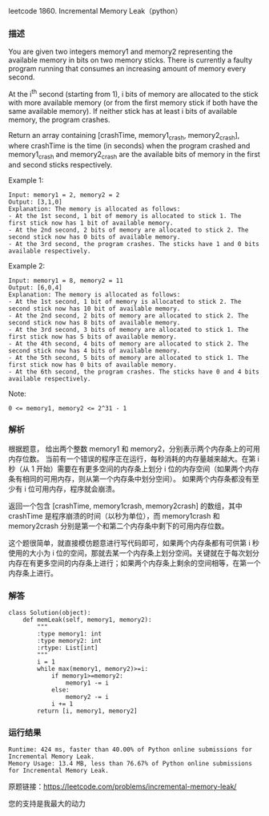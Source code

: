 leetcode  1860. Incremental Memory Leak（python）

### 描述

You are given two integers memory1 and memory2 representing the available memory in bits on two memory sticks. There is currently a faulty program running that consumes an increasing amount of memory every second.

At the i<sup>th</sup> second (starting from 1), i bits of memory are allocated to the stick with more available memory (or from the first memory stick if both have the same available memory). If neither stick has at least i bits of available memory, the program crashes.

Return an array containing [crashTime, memory1<sub>crash</sub>, memory2<sub>crash</sub>], where crashTime is the time (in seconds) when the program crashed and memory1<sub>crash</sub> and memory2<sub>crash</sub> are the available bits of memory in the first and second sticks respectively.





Example 1:

	Input: memory1 = 2, memory2 = 2
	Output: [3,1,0]
	Explanation: The memory is allocated as follows:
	- At the 1st second, 1 bit of memory is allocated to stick 1. The first stick now has 1 bit of available memory.
	- At the 2nd second, 2 bits of memory are allocated to stick 2. The second stick now has 0 bits of available memory.
	- At the 3rd second, the program crashes. The sticks have 1 and 0 bits available respectively.

	
Example 2:

	Input: memory1 = 8, memory2 = 11
	Output: [6,0,4]
	Explanation: The memory is allocated as follows:
	- At the 1st second, 1 bit of memory is allocated to stick 2. The second stick now has 10 bit of available memory.
	- At the 2nd second, 2 bits of memory are allocated to stick 2. The second stick now has 8 bits of available memory.
	- At the 3rd second, 3 bits of memory are allocated to stick 1. The first stick now has 5 bits of available memory.
	- At the 4th second, 4 bits of memory are allocated to stick 2. The second stick now has 4 bits of available memory.
	- At the 5th second, 5 bits of memory are allocated to stick 1. The first stick now has 0 bits of available memory.
	- At the 6th second, the program crashes. The sticks have 0 and 4 bits available respectively.





Note:

	0 <= memory1, memory2 <= 2^31 - 1



### 解析

根据题意， 给出两个整数 memory1 和 memory2，分别表示两个内存条上的可用内存位数。 当前有一个错误的程序正在运行，每秒消耗的内存量越来越大。在第 i 秒（从 1 开始）需要在有更多空间的内存条上划分 i 位的内存空间（如果两个内存条有相同的可用内存，则从第一个内存条中划分空间）。 如果两个内存条都没有至少有 i 位可用内存，程序就会崩溃。

返回一个包含 [crashTime, memory1crash, memory2crash] 的数组，其中 crashTime 是程序崩溃的时间（以秒为单位），而 memory1crash 和 memory2crash 分别是第一个和第二个内存条中剩下的可用内存位数。

这个题很简单，就直接模仿题意进行写代码即可，如果两个内存条都有可供第 i 秒使用的大小为 i 位的空间，那就去某一个内存条上划分空间。关键就在于每次划分内存在有更多空间的内存条上进行；如果两个内存条上剩余的空间相等，在第一个内存条上进行。


### 解答
				
	class Solution(object):
	    def memLeak(self, memory1, memory2):
	        """
	        :type memory1: int
	        :type memory2: int
	        :rtype: List[int]
	        """
	        i = 1
	        while max(memory1, memory2)>=i:
	            if memory1>=memory2:
	                memory1 -= i
	            else:
	                memory2 -= i
	            i += 1
	        return [i, memory1, memory2]

            	      
			
### 运行结果

	
	Runtime: 424 ms, faster than 40.00% of Python online submissions for Incremental Memory Leak.
	Memory Usage: 13.4 MB, less than 76.67% of Python online submissions for Incremental Memory Leak.


原题链接：https://leetcode.com/problems/incremental-memory-leak/



您的支持是我最大的动力
